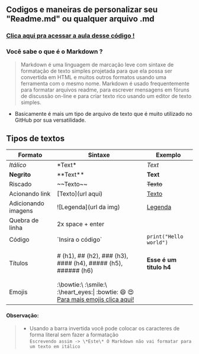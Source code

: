 ## Codigos e maneiras de personalizar seu "Readme.md" ou qualquer arquivo .md
### [Clica aqui pra acessar a aula desse código !]()
### Você sabe o que é o Markdown ?
> Markdown é uma linguagem de marcação leve com sintaxe de formatação de texto simples projetada para que ela possa ser convertida em HTML e muitos outros formatos usando uma ferramenta com o mesmo nome. Markdown é usado frequentemente para formatar arquivos readme, para escrever mensagens em fóruns de discussão on-line e para criar texto rico usando um editor de texto simples.
- Basicamente é mais um tipo de arquivo de texto que é muito utilizado no GitHub por sua versatilidade.
## Tipos de textos
| Formato        | Sintaxe      | Exemplo |
| ------|-----|-----|
*Itálico* | \*Text\* | *Text*
**Negrito** | \*\*Text\*\* | **Text**
Riscado | \~~Texto\~~ | ~~Texto~~ 
Acionando link | \[Texto\](url aqui) | [Texto](http://youtube.com/c/garotodeprogramacalebe)
Adicionando imagens | \![Legenda\](url da img) | [Legenda](https://i.imgur.com/qngJv3q.png)
Quebra de linha | 2x space + enter
Código | \`Insira o código\` | `print("Hello world")` 
Títulos | \# (h1), \## (h2), \### (h3), \#### (h4), \##### (h5), \###### (h6) | <h4>Esse é um titulo h4</h4>
Emojis | :\bowtie:\ :\smile:\ :\heart_eyes:\| :bowtie: :smile: :heart_eyes: [Para mais emojis clica aqui!](https://www.webfx.com/tools/emoji-cheat-sheet/)

#### Observação:
> * Usando a barra invertida você pode colocar os caracteres de forma literal sem fazer a formatação   
 `Escrevendo assim -> \*Este\* O Markdown não vai formatar para um texto em itálico`